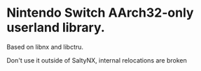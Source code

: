 # Nintendo Switch AArch32-only userland library.
Based on libnx and libctru.

Don't use it outside of SaltyNX, internal relocations are broken